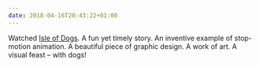 ```yaml
---
date: 2018-04-16T20:43:22+01:00
---
```


Watched [Isle of Dogs](https://www.imdb.com/title/tt5104604/). A fun yet timely story. An inventive example of stop-motion animation. A beautiful piece of graphic design. A work of art. A visual feast – with dogs!
